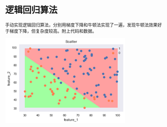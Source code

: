 # 逻辑回归算法

手动实现逻辑回归算法，分别用梯度下降和牛顿法实现了一遍，发现牛顿法效果好于梯度下降，但复杂度较高。附上代码和数据。

![Image text](https://raw.githubusercontent.com/TaoistNie/The-road-to-ML/master/media/logistic.png?token=ArO8L2bCQw1Ja07d62-7M5nK_0L1XsE7ks5cSVLjwA%3D%3D)
